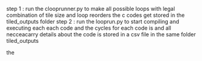 step 1 : run the clooprunner.py to make all possible loops with legal combination of tile size and loop reorders
the c codes get stored in the tiled_outputs folder
step 2 : run the looprun.py to start compiling and executing each each code and the cycles for each code is and all necceacarry details about the code is stored
in a csv file in the same folder tiled_outputs

the 
